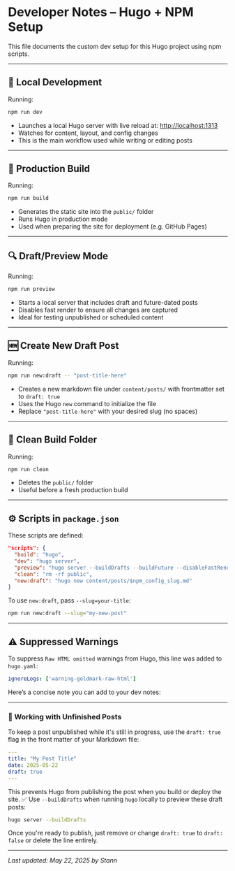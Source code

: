 # Developer Notes – Hugo + NPM Setup

This file documents the custom dev setup for this Hugo project using npm scripts.

---

## 🧪 Local Development

Running:

```bash
npm run dev
```

* Launches a local Hugo server with live reload at: [http://localhost:1313](http://localhost:1313)
* Watches for content, layout, and config changes
* This is the main workflow used while writing or editing posts

---

## 🚀 Production Build

Running:

```bash
npm run build
```

* Generates the static site into the `public/` folder
* Runs Hugo in production mode
* Used when preparing the site for deployment (e.g. GitHub Pages)

---

## 🔍 Draft/Preview Mode

Running:

```bash
npm run preview
```

* Starts a local server that includes draft and future-dated posts
* Disables fast render to ensure all changes are captured
* Ideal for testing unpublished or scheduled content

---

## 🆕 Create New Draft Post

Running:

```bash
npm run new:draft -- "post-title-here"
```

* Creates a new markdown file under `content/posts/` with frontmatter set to `draft: true`
* Uses the Hugo `new` command to initialize the file
* Replace `"post-title-here"` with your desired slug (no spaces)

---

## 🧼 Clean Build Folder

Running:

```bash
npm run clean
```

* Deletes the `public/` folder
* Useful before a fresh production build

---

## ⚙️ Scripts in `package.json`

These scripts are defined:

```json
"scripts": {
  "build": "hugo",
  "dev": "hugo server",
  "preview": "hugo server --buildDrafts --buildFuture --disableFastRender",
  "clean": "rm -rf public",
  "new:draft": "hugo new content/posts/$npm_config_slug.md"
}
```

To use `new:draft`, pass `--slug=your-title`:

```bash
npm run new:draft --slug="my-new-post"
```

---

## ⚠️ Suppressed Warnings

To suppress `Raw HTML omitted` warnings from Hugo, this line was added to `hugo.yaml`:

```yaml
ignoreLogs: ['warning-goldmark-raw-html']
```

Here’s a concise note you can add to your dev notes:

---

### 📝 Working with Unfinished Posts

To keep a post unpublished while it's still in progress, use the `draft: true` flag in the front matter of your Markdown file:

```yaml
---
title: "My Post Title"
date: 2025-05-22
draft: true
---
```

This prevents Hugo from publishing the post when you build or deploy the site.
✅ Use `--buildDrafts` when running `hugo` locally to preview these draft posts:

```bash
hugo server --buildDrafts
```

Once you're ready to publish, just remove or change `draft: true` to `draft: false` or delete the line entirely.


---

*Last updated: May 22, 2025 by Stann*
